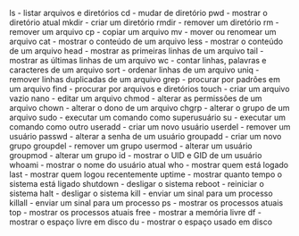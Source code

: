 ls - listar arquivos e diretórios
cd - mudar de diretório
pwd - mostrar o diretório atual
mkdir - criar um diretório
rmdir - remover um diretório
rm - remover um arquivo
cp - copiar um arquivo
mv - mover ou renomear um arquivo
cat - mostrar o conteúdo de um arquivo
less - mostrar o conteúdo de um arquivo
head - mostrar as primeiras linhas de um arquivo
tail - mostrar as últimas linhas de um arquivo
wc - contar linhas, palavras e caracteres de um arquivo
sort - ordenar linhas de um arquivo
uniq - remover linhas duplicadas de um arquivo
grep - procurar por padrões em um arquivo
find - procurar por arquivos e diretórios
touch - criar um arquivo vazio
nano - editar um arquivo
chmod - alterar as permissões de um arquivo
chown - alterar o dono de um arquivo
chgrp - alterar o grupo de um arquivo
sudo - executar um comando como superusuário
su - executar um comando como outro
useradd - criar um novo usuário
userdel - remover um usuário
passwd - alterar a senha de um usuário
groupadd - criar um novo grupo
groupdel - remover um grupo
usermod - alterar um usuário
groupmod - alterar um grupo
id - mostrar o UID e GID de um usuário
whoami - mostrar o nome do usuário atual
who - mostrar quem está logado
last - mostrar quem logou recentemente
uptime - mostrar quanto tempo o sistema está ligado
shutdown - desligar o sistema
reboot - reiniciar o sistema
halt - desligar o sistema
kill - enviar um sinal para um processo
killall - enviar um sinal para um processo
ps - mostrar os processos atuais
top - mostrar os processos atuais
free - mostrar a memória livre
df - mostrar o espaço livre em disco
du - mostrar o espaço usado em disco

